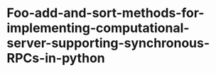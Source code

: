 # Foo-add-and-sort-methods-for-implementing-computational-server-supporting-synchronous-RPCs-in-python